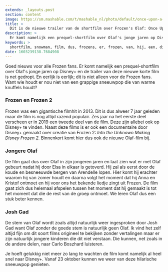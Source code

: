 ```yaml
--- 
extends: _layouts.post 
section: content 
image: https://sm.mashable.com/t/mashable_nl/photo/default/once-upon-a-snowman-e1599662727414-1280x720_qf9x.1200.jpg 
title: > 
  Dit is de nieuwe trailer van de shortfilm over Frozen's Olaf: Once Upon a Snowman 
description: > 
  Er komt namelijk een prequel-shortfilm over Olaf's jonge jaren op Disney+ en de trailer van deze nieuwe korte film is net gedropt.Want wie houdt er nou niet van een grappige sneeuwpop die van warme knuffels houdt?Frozen en Frozen 2Frozen was een gigantische filmhit in 2013.We leren Olaf dus een stuk beter kennen.Josh GadDe stem van Olaf wordt zoals altijd natuurlijk weer ingesproken door Josh Gad want Olaf zonder de goede stem is natuurlijk geen Olaf. 
keywords: > 
  shortfilm, snowman, film, dus, frozens, er, frozen, van, hij, een, dit, nieuwe, en, trailer, het, olaf 
date: 1603239138.7684908 
--- 
```

<div><p>Goed nieuws voor alle Frozen fans. Er komt namelijk een prequel-shortfilm over Olaf's jonge jaren op Disney+ en de trailer van deze nieuwe korte film is net gedropt. En eerlijk is eerlijk; dit is niet alleen voor de Frozen fans. Want wie houdt er nou niet van een grappige sneeuwpop die van warme knuffels houdt?</p>

<h3>Frozen en Frozen 2</h3>
<p>Frozen was een gigantische filmhit in 2013. Dit is dus alweer 7 jaar geleden maar de film is nog altijd razend populair. Zes jaar na het eerste deel verscheen er in 2019 een tweede deel van de film. Deze zijn allebei ook op Disney+ te vinden. Naast deze films is er ook een documentaire door Disney+ gemaakt over creatie van Frozen 2: <i>Into the Unknown Making Disney Frozen 2. </i>Binnenkort komt hier dus ook de nieuwe Olaf-film bij.</p>

<h3>Jongere Olaf</h3>
<p>De film gaat dus over Olaf in zijn jongeren jaren en laat zien wat er met Olaf gebeurt nadat hij door Elsa in elkaar is getoverd. Hij zal als eerst door de koude en besneeuwde bergen van Arendelle lopen. Hier komt hij erachter waarom hij van zomer houdt en daarna volgt het moment dat hij Anna en Kristof ontmoet en hij voor ons het bekende liedje zingt uit Frozen. De film gaat zich dus helemaal afspelen tussen het moment dat hij gemaakt is tot het moment dat die de rest van de groep ontmoet. We leren Olaf dus een stuk beter kennen.</p>

<p class="vplayer"></p>

<h3>Josh Gad</h3>
<p>De stem van Olaf wordt zoals altijd natuurlijk weer ingesproken door Josh Gad want Olaf zonder de goede stem is natuurlijk geen Olaf. Ik vind het zelf altijd fijn om dit soort films origineel te bekijken zonder vertalingen maar er zijn natuurlijk jongere kinderen die dit niet verstaan. Die kunnen, net zoals in de andere delen, naar Carlo Boszhard luisteren.</p>

<p>Je hoeft gelukkig niet meer zo lang te wachten de film komt namelijk al heel snel naar Disney+. Vanaf 23 oktober kunnen we weer van deze hilarische sneeuwpop genieten.</p>
  
  </div>